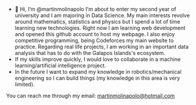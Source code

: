 - 👋 Hi, I’m @martinmolinapolo
I'm about to enter my second year of university and I am majoring in Data Science. My main interests revolve around mathematics, statistics and physics but I spend a lot of
time learning new technologies. Right now I am learning web development and opened this github account to host my webpage. I also enjoy competitive programming, being Codeforces my main website to practice.
Regarding real life projects, I am working in an important data analysis that has to do with the Galapos Islands's ecosystem.
- If my skills improve quickly, I would love to collaborate in a machine learning/artificial intelligence project.
- In the future I want to expand my knowledge in robotics/mechanical engineering so I can build things
(my knowledge in this area is very limited). 

You can reach me through my email: martinmolinapolo@hotmail.com


